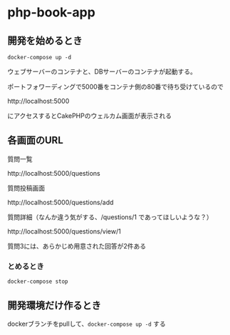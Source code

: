 # php-book-app 

## 開発を始めるとき

`docker-compose up -d`

ウェブサーバーのコンテナと、DBサーバーのコンテナが起動する。

ポートフォワーディングで5000番をコンテナ側の80番で待ち受けているので

http://localhost:5000

にアクセスするとCakePHPのウェルカム画面が表示される

## 各画面のURL

質問一覧

http://localhost:5000/questions


質問投稿画面

http://localhost:5000/questions/add


質問詳細（なんか違う気がする、/questions/1 であってほしいような？）

http://localhost:5000/questions/view/1


質問3には、あらかじめ用意された回答が2件ある


### とめるとき

`docker-compose stop`



## 開発環境だけ作るとき

dockerブランチをpullして、`docker-compose up -d` する